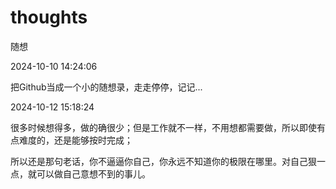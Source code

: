 # thoughts
随想



[//]: # (&raquo;)
2024-10-10 14:24:06

把Github当成一个小的随想录，走走停停，记记...


2024-10-12 15:18:24

很多时候想得多，做的确很少；但是工作就不一样，不用想都需要做，所以即使有点难度的，还是能够按时完成；

所以还是那句老话，你不逼逼你自己，你永远不知道你的极限在哪里。对自己狠一点，就可以做自己意想不到的事儿。
